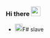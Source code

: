 ### Hi there <img src="https://media.giphy.com/media/hvRJCLFzcasrR4ia7z/giphy.gif" width="25px">






- <img src="https://raw.githubusercontent.com/buildkite/emojis/main/img-buildkite-64/fsharp.png" width="20"/>F# slave 
